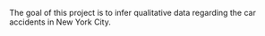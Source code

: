 The goal of this project is to infer qualitative data regarding the car accidents in New York City.
